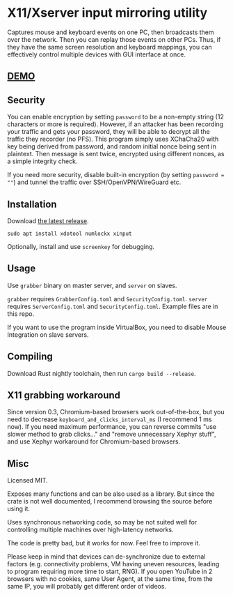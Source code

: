 # X11/Xserver input mirroring utility

Captures mouse and keyboard events on one PC, then broadcasts them over the network. Then you can replay those events on other PCs. Thus, if they have the same screen resolution and keyboard mappings, you can effectively control multiple devices with GUI interface at once.

## [DEMO](https://youtu.be/HMadvD87JvE)

## Security

You can enable encryption by setting `password` to be a non-empty string (12 characters or more is required). However, if an attacker has been recording your traffic and gets your password, they will be able to decrypt all the traffic they recorder (no PFS). This program simply uses XChaCha20 with key being derived from password, and random initial nonce being sent in plaintext. Then message is sent twice, encrypted using different nonces, as a simple integrity check.

If you need more security, disable built-in encryption (by setting `password = ""`) and tunnel the traffic over SSH/OpenVPN/WireGuard etc.

## Installation

Download [the latest release](https://github.com/pzmarzly/x11-input-mirror/releases).

```text
sudo apt install xdotool numlockx xinput
```

Optionally, install and use `screenkey` for debugging.

## Usage

Use `grabber` binary on master server, and `server` on slaves.

`grabber` requires `GrabberConfig.toml` and `SecurityConfig.toml`. `server` requires `ServerConfig.toml` and `SecurityConfig.toml`. Example files are in this repo.

If you want to use the program inside VirtualBox, you need to disable Mouse Integration on slave servers.

## Compiling

Download Rust nightly toolchain, then run `cargo build --release`.

## X11 grabbing workaround

Since version 0.3, Chromium-based browsers work out-of-the-box, but you need to decrease `keyboard_and_clicks_interval_ms` (I recommend 1 ms now). If you need maximum performance, you can reverse commits "use slower method to grab clicks..." and "remove unnecessary Xephyr stuff", and use Xephyr workaround for Chromium-based browsers.

## Misc

Licensed MIT.

Exposes many functions and can be also used as a library. But since the crate is not well documented, I recommend browsing the source before using it.

Uses synchronous networking code, so may be not suited well for controlling multiple machines over high-latency networks.

The code is pretty bad, but it works for now. Feel free to improve it.

Please keep in mind that devices can de-synchronize due to external factors (e.g. connectivity problems, VM having uneven resources, leading to program requiring more time to start, RNG). If you open YouTube in 2 browsers with no cookies, same User Agent, at the same time, from the same IP, you will probably get different order of videos.
